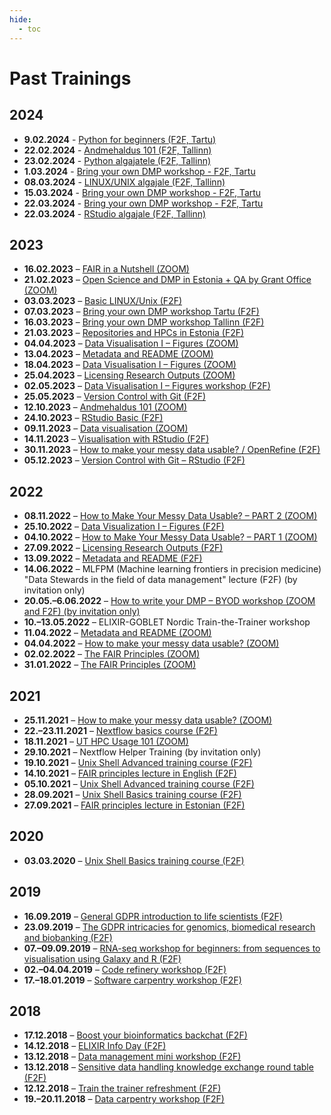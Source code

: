 ```yaml
---
hide:
  - toc
---
```

# Past Trainings

## 2024

* **9.02.2024** - [Python for beginners (F2F, Tartu)](https://elixir.ut.ee/news/2024/01/09/Python_for_beginners_Tartu/)
* **22.02.2024** - [Andmehaldus 101 (F2F, Tallinn)](https://elixir.ut.ee/news/2024/02/01/Andmehaldus_101/)
* **23.02.2024** - [Python algajatele (F2F, Tallinn)](https://elixir.ut.ee/news/2024/02/01/Python_algajatele/)
* **1.03.2024** - [Bring your own DMP workshop - F2F, Tartu](https://elixir.ut.ee/news/2024/02/05/BYO_DMP_2024-03-01/)
* **08.03.2024** - [LINUX/UNIX algajale (F2F, Tallinn)](https://elixir.ut.ee/news/2024/02/01/Unix/)
* **15.03.2024** - [Bring your own DMP workshop - F2F, Tartu](https://elixir.ut.ee/news/2024/02/05/BYO_DMP_2024-03-15/)
* **22.03.2024** - [Bring your own DMP workshop - F2F, Tartu](https://elixir.ut.ee/news/2024/02/05/BYO_DMP_2024-03-22/)
* **22.03.2024** - [RStudio algajale (F2F, Tallinn)](https://elixir.ut.ee/news/2024/02/01/RStudio_algajale/)


## 2023

* **16.02.2023** – [FAIR in a Nutshell (ZOOM)](https://elixir.ut.ee/node/465)
* **21.02.2023** – [Open Science and DMP in Estonia + QA by Grant Office (ZOOM)](https://elixir.ut.ee/node/468)
* **03.03.2023** – [Basic LINUX/Unix (F2F)](https://elixir.ut.ee/node/477)
* **07.03.2023** – [Bring your own DMP workshop Tartu (F2F)](https://elixir.ut.ee/node/474)
* **16.03.2023** – [Bring your own DMP workshop Tallinn (F2F)](https://elixir.ut.ee/node/474)
* **21.03.2023** – [Repositories and HPCs in Estonia (F2F)](https://elixir.ut.ee/node/471)
* **04.04.2023** – [Data Visualisation I – Figures (ZOOM)](https://elixir.ut.ee/node/480)
* **13.04.2023** – [Metadata and README (ZOOM)](https://elixir.ut.ee/node/483)
* **18.04.2023** – [Data Visualisation I – Figures (ZOOM)](https://elixir.ut.ee/node/494)
* **25.04.2023** – [Licensing Research Outputs (ZOOM)](https://elixir.ut.ee/node/486)
* **02.05.2023** – [Data Visualisation I – Figures workshop (F2F)](https://elixir.ut.ee/node/489)
* **25.05.2023** – [Version Control with Git (F2F)](https://elixir.ut.ee/node/517)
* **12.10.2023** – [Andmehaldus 101 (ZOOM)](https://elixir.ut.ee/node/543)
* **24.10.2023** – [RStudio Basic (F2F)](https://elixir.ut.ee/node/546)
* **09.11.2023** – [Data visualisation (ZOOM)](https://elixir.ut.ee/node/549)
* **14.11.2023** – [Visualisation with RStudio (F2F)](https://elixir.ut.ee/node/552)
* **30.11.2023** – [How to make your messy data usable? / OpenRefine (F2F)](https://elixir.ut.ee/node/555)
* **05.12.2023** – [Version Control with Git – RStudio (F2F)](https://elixir.ut.ee/node/558)

## 2022

* **08.11.2022** – [How to Make Your Messy Data Usable? – PART 2 (ZOOM)](https://elixir.ut.ee/node/456)
* **25.10.2022** – [Data Visualization I – Figures (F2F)](https://elixir.ut.ee/node/452)
* **04.10.2022** – [How to Make Your Messy Data Usable? – PART 1 (ZOOM)](https://elixir.ut.ee/node/456)
* **27.09.2022** – [Licensing Research Outputs (F2F)](https://elixir.ut.ee/node/450)
* **13.09.2022** – [Metadata and README (F2F)](https://elixir.ut.ee/node/448)
* **14.06.2022** – MLFPM (Machine learning frontiers in precision medicine) <br>
  "Data Stewards in the field of data management" lecture (F2F) (by invitation only)
* **20.05.–6.06.2022** – [How to write your DMP – BYOD workshop (ZOOM and F2F) (by invitation only)](https://elixir.ut.ee/node/444)
* **10.–13.05.2022** – ELIXIR-GOBLET Nordic Train-the-Trainer workshop
* **11.04.2022** – [Metadata and README (ZOOM)](https://elixir.ut.ee/node/432)
* **04.04.2022** – [How to make your messy data usable? (ZOOM)](https://elixir.ut.ee/node/432)
* **02.02.2022** – [The FAIR Principles (ZOOM)](https://elixir.ut.ee/node/420)
* **31.01.2022** – [The FAIR Principles (ZOOM)](https://elixir.ut.ee/node/420)

## 2021

* **25.11.2021** – [How to make your messy data usable? (ZOOM)](http://elixir.ut.ee/node/406)
* **22.–23.11.2021** – [Nextflow basics course (F2F)](http://elixir.ut.ee/node/404)
* **18.11.2021** – [UT HPC Usage 101 (ZOOM)](https://elixir.ut.ee/node/408)
* **29.10.2021** – Nextflow Helper Training (by invitation only)
* **19.10.2021** – [Unix Shell Advanced training course (F2F)](https://elixir.ut.ee/node/398)
* **14.10.2021** – [FAIR principles lecture in English (F2F)](https://elixir.ut.ee/node/400)
* **05.10.2021** – [Unix Shell Advanced training course (F2F)](https://elixir.ut.ee/node/398)
* **28.09.2021** – [Unix Shell Basics training course (F2F)](https://elixir.ut.ee/node/398)
* **27.09.2021** – [FAIR principles lecture in Estonian (F2F)](https://elixir.ut.ee/node/400)

## 2020

* **03.03.2020** – [Unix Shell Basics training course (F2F)](https://elixir.ut.ee/node/328)

## 2019

* **16.09.2019** – [General GDPR introduction to life scientists (F2F)](https://elixir.ut.ee/node/262)
* **23.09.2019** – [The GDPR intricacies for genomics, biomedical research and biobanking (F2F)](https://elixir.ut.ee/node/262)
* **07.–09.09.2019** – [RNA-seq workshop for beginners: from sequences to visualisation using Galaxy and R (F2F)](https://elixir.ut.ee/node/269)
* **02.–04.04.2019** – [Code refinery workshop (F2F)](https://elixir.ut.ee/node/211)
* **17.–18.01.2019** – [Software carpentry workshop (F2F)](https://elixir.ut.ee/node/190)

## 2018

* **17.12.2018** – [Boost your bioinformatics backchat (F2F)](https://elixir.ut.ee/node/187)
* **14.12.2018** – [ELIXIR Info Day (F2F)](https://elixir.ut.ee/node/178)
* **13.12.2018** – [Data management mini workshop (F2F)](https://elixir.ut.ee/node/184)
* **13.12.2018** – [Sensitive data handling knowledge exchange round table (F2F)](https://elixir.ut.ee/node/199)
* **12.12.2018** – [Train the trainer refreshment (F2F)](https://elixir.ut.ee/node/193)
* **19.–20.11.2018** – [Data carpentry workshop (F2F)](https://elixir.ut.ee/2018-datacarpentry)
